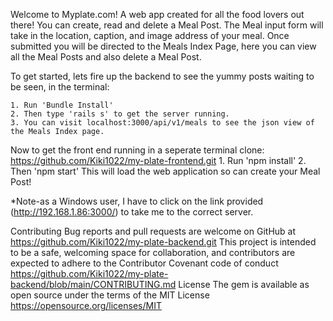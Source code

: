 Welcome to Myplate.com! A web app created for all the food lovers out there! You can create, read and delete a Meal Post. The Meal input form will take in the location, caption, and image address of your meal.  Once submitted you will be directed to the Meals Index Page, here you can view all the Meal Posts and also delete a Meal Post. 

To get started, lets fire up the backend to see the yummy posts waiting to be seen, in the terminal:

    1. Run 'Bundle Install'
    2. Then type 'rails s' to get the server running.
    3. You can visit localhost:3000/api/v1/meals to see the json view of the Meals Index page.

Now to get the front end running in a seperate terminal clone: https://github.com/Kiki1022/my-plate-frontend.git
    1. Run 'npm install'
    2. Then 'npm start'
This will load the web application so can create your Meal Post!

*Note-as a Windows user, I have to click on the link provided (http://192.168.1.86:3000/) to take me to the correct server. 

Contributing Bug reports and pull requests are welcome on GitHub at https://github.com/Kiki1022/my-plate-backend.git This project is intended to be a safe, welcoming space for collaboration, and contributors are expected to adhere to the Contributor Covenant code of conduct https://github.com/Kiki1022/my-plate-backend/blob/main/CONTRIBUTING.md License The gem is available as open source under the terms of the MIT License https://opensource.org/licenses/MIT

 


